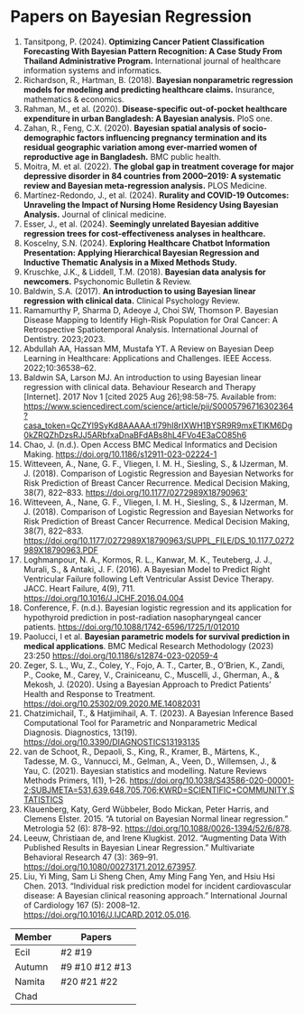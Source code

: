 # Papers on Bayesian Regression

1. Tansitpong, P. (2024). **Optimizing Cancer Patient Classification Forecasting With Bayesian Pattern Recognition: A Case Study From Thailand Administrative Program.** International journal of healthcare information systems and informatics.
2. Richardson, R., Hartman, B. (2018). **Bayesian nonparametric regression models for modeling and predicting healthcare claims.** Insurance, mathematics & economics.
3. Rahman, M., et al. (2020). **Disease-specific out-of-pocket healthcare expenditure in urban Bangladesh: A Bayesian analysis.** PloS one.
4. Zahan, R., Feng, C.X. (2020). **Bayesian spatial analysis of socio-demographic factors influencing pregnancy termination and its residual geographic variation among ever-married women of reproductive age in Bangladesh.** BMC public health.
5. Moitra, M. et al. (2022). **The global gap in treatment coverage for major depressive disorder in 84 countries from 2000–2019: A systematic review and Bayesian meta-regression analysis.** PLOS Medicine.
6. Martínez-Redondo, J., et al. (2024). **Rurality and COVID-19 Outcomes: Unraveling the Impact of Nursing Home Residency Using Bayesian Analysis.** Journal of clinical medicine.
7. Esser, J., et al. (2024). **Seemingly unrelated Bayesian additive regression trees for cost-effectiveness analyses in healthcare.**
8. Koscelny, S.N. (2024). **Exploring Healthcare Chatbot Information Presentation: Applying Hierarchical Bayesian Regression and Inductive Thematic Analysis in a Mixed Methods Study.**
9. Kruschke, J.K., & Liddell, T.M. (2018). **Bayesian data analysis for newcomers.** Psychonomic Bulletin & Review.
10. Baldwin, S.A. (2017). **An introduction to using Bayesian linear regression with clinical data.** Clinical Psychology Review.
11. Ramamurthy P, Sharma D, Adeoye J, Choi SW, Thomson P. Bayesian Disease Mapping to Identify High-Risk Population for Oral Cancer: A Retrospective Spatiotemporal Analysis. International Journal of Dentistry. 2023;2023.
12. Abdullah AA, Hassan MM, Mustafa YT. A Review on Bayesian Deep Learning in Healthcare: Applications and Challenges. IEEE Access. 2022;10:36538–62.
13. Baldwin SA, Larson MJ. An introduction to using Bayesian linear regression with clinical data. Behaviour Research and Therapy [Internet]. 2017 Nov 1 [cited 2025 Aug 26];98:58–75. Available from: https://www.sciencedirect.com/science/article/pii/S0005796716302364?casa_token=QcZYI9SyKd8AAAAA:tl79hI8rIXWH1BYSR9R9mxETlKM6Dg0kZRQZhDzsRJJ5ARbfxaDnaBFdABs8hL4FVo4E3aCO85h6
14. Chao, J. (n.d.). Open Access BMC Medical Informatics and Decision Making. https://doi.org/10.1186/s12911-023-02224-1
15. Witteveen, A., Nane, G. F., Vliegen, I. M. H., Siesling, S., & IJzerman, M. J. (2018). Comparison of Logistic Regression and Bayesian Networks for Risk Prediction of Breast Cancer Recurrence. Medical Decision Making, 38(7), 822–833. https://doi.org/10.1177/0272989X18790963’
16. Witteveen, A., Nane, G. F., Vliegen, I. M. H., Siesling, S., & IJzerman, M. J. (2018). Comparison of Logistic Regression and Bayesian Networks for Risk Prediction of Breast Cancer Recurrence. Medical Decision Making, 38(7), 822–833. https://doi.org/10.1177/0272989X18790963/SUPPL_FILE/DS_10.1177_0272989X18790963.PDF
17. Loghmanpour, N. A., Kormos, R. L., Kanwar, M. K., Teuteberg, J. J., Murali, S., & Antaki, J. F. (2016). A Bayesian Model to Predict Right Ventricular Failure following Left Ventricular Assist Device Therapy. JACC. Heart Failure, 4(9), 711. https://doi.org/10.1016/J.JCHF.2016.04.004
18. Conference, F. (n.d.). Bayesian logistic regression and its application for hypothyroid prediction in post-radiation nasopharyngeal cancer patients. https://doi.org/10.1088/1742-6596/1725/1/012010
19. Paolucci, I et al. **Bayesian parametric models for survival prediction in medical applications**. BMC Medical Research Methodology (2023) 23:250 https://doi.org/10.1186/s12874-023-02059-4
20. Zeger, S. L., Wu, Z., Coley, Y., Fojo, A. T., Carter, B., O’Brien, K., Zandi, P., Cooke, M., Carey, V., Crainiceanu, C., Muscelli, J., Gherman, A., & Mekosh, J. (2020). Using a Bayesian Approach to Predict Patients’ Health and Response to Treatment. https://doi.org/10.25302/09.2020.ME.14082031
21. Chatzimichail, T., & Hatjimihail, A. T. (2023). A Bayesian Inference Based Computational Tool for Parametric and Nonparametric Medical Diagnosis. Diagnostics, 13(19). https://doi.org/10.3390/DIAGNOSTICS13193135
22. van de Schoot, R., Depaoli, S., King, R., Kramer, B., Märtens, K., Tadesse, M. G., Vannucci, M., Gelman, A., Veen, D., Willemsen, J., & Yau, C. (2021). Bayesian statistics and modelling. Nature Reviews Methods Primers, 1(1), 1–26. https://doi.org/10.1038/S43586-020-00001-2;SUBJMETA=531,639,648,705,706;KWRD=SCIENTIFIC+COMMUNITY,STATISTICS
23. Klauenberg, Katy, Gerd Wübbeler, Bodo Mickan, Peter Harris, and Clemens Elster. 2015. “A tutorial on Bayesian Normal linear regression.” Metrologia 52 (6): 878–92. https://doi.org/10.1088/0026-1394/52/6/878.
24. Leeuw, Christiaan de, and Irene Klugkist. 2012. “Augmenting Data With Published Results in Bayesian Linear Regression.” Multivariate Behavioral Research 47 (3): 369–91. https://doi.org/10.1080/00273171.2012.673957.
25. Liu, Yi Ming, Sam Li Sheng Chen, Amy Ming Fang Yen, and Hsiu Hsi Chen. 2013. “Individual risk prediction model for incident cardiovascular disease: A Bayesian clinical reasoning approach.” International Journal of Cardiology 167 (5): 2008–12. https://doi.org/10.1016/J.IJCARD.2012.05.016.









| Member | Papers |
|--------|--------|
| Ecil   | #2 #19 |
| Autumn | #9 #10 #12 #13 |
| Namita | #20 #21 #22 |
| Chad |        |


   
   

